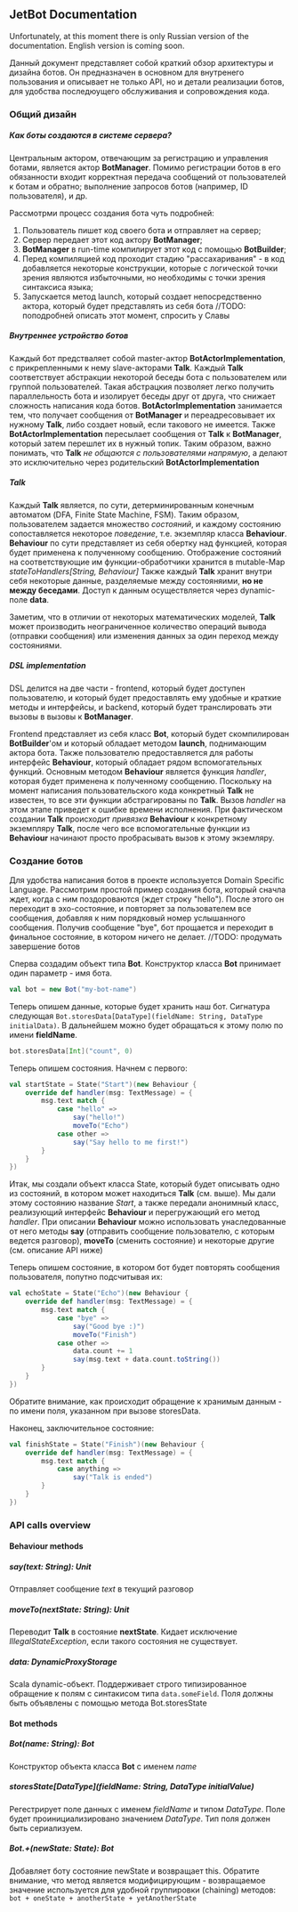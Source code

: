 ## JetBot Documentation

Unfortunately, at this moment there is only Russian version of the documentation. English version is coming soon.

Данный документ представляет собой краткий обзор архитектуры и дизайна ботов. Он предназначен в основном для внутренего пользования и описывает не только API, но и детали реализации ботов, для удобства последюущего обслуживания и сопровождения кода.

### Общий дизайн

##### Как боты создаются в системе сервера? 
Центральным актором, отвечающим за регистрацию и управления ботами, является актор **BotManager**. Помимо регистрации ботов в его обязанности входит корректная передача сообщений от пользователей к ботам и обратно; выполнение запросов ботов (например, ID пользователя), и др.

Рассмотрми процесс создания бота чуть подробней:

 1. Пользователь пишет код своего бота и отправляет на сервер;
 2. Сервер передает этот код актору **BotManager**;
 3. **BotManager** в run-time компилирует этот код с помощью **BotBuilder**;
 4. Перед компиляцией код проходит стадию "рассахаривания" - в код добавляется некоторые конструкции, которые с логической точки зрения являются избыточными, но необходимы с точки зрения синтаксиса языка;
 5. Запускается метод launch, который создает непосредственно актора, который будет представлять из себя бота
 //TODO: поподробней описать этот момент, спросить у Славы
 
##### Внутреннее устройство ботов

Каждый бот предстваляет собой master-актор **BotActorImplementation**, с прикрепленными к нему slave-акторами **Talk**. Каждый **Talk** соответствует абстракции некоторой беседы бота с пользователем или группой пользователей. Такая абстрацкия позволяет легко получить параллельность бота и изолирует беседы друг от друга, что снижает сложность написания кода ботов.
**BotActorImplementation** занимается тем, что получает сообщения от **BotManager** и переадресовывает их нужному **Talk**, либо создает новый, если такового не имеется. Также **BotActorImplementation** пересылает сообщения от **Talk** к **BotManager**, который затем перешлет их в нужный топик.
Таким образом, важно понимать, что **Talk** _не общаются с пользователями напрямую_, а делают это исключительно через родительский **BotActorImplementation**

##### Talk

Каждый **Talk** является, по сути, детерминированным конечным автоматом (DFA, Finite State Machine, FSM). Таким образом, пользователем задается множество _состояний_, и каждому состоянию сопоставляется некоторое _поведение_, т.е. экземпляр класса **Behaviour**. **Behaviour** по сути представляет из себя обертку над функцией, которая будет применена к полученному сообщению. 
Отображение состояний на соответствующие им функции-обработчики хранится в mutable-Map _stateToHandlers\[String, Behaviour\]_
Также каждый **Talk** хранит внутри себя некоторые данные, разделяемые между состояняими, **но не между беседами**. Доступ к данным осуществляется через dynamic-поле **data**.  
 
Заметим, что в отличии от некоторых математических моделей, **Talk** может производить неограниченное количество операций вывода (отправки сообщения) или изменения данных за один переход между состояниями.

##### DSL implementation

DSL делится на две части - frontend, который будет доступен пользователю, и который будет предоставлять ему удобные и краткие методы и интерфейсы, и backend, который будет транслировать эти вызовы в вызовы к **BotManager**.

Frontend представляет из себя класс **Bot**, который будет скомпилирован **BotBuilder**'ом и который обладает методом **launch**, поднимающим актора бота. 
Также пользователю предоставляется для работы интерфейс **Behaviour**, который обладает рядом вспомогательных функций. Основным методом **Behaviour** является функция _handler_, которая будет применена к полученному сообщению.
Поскольку на момент написания пользовательского кода конкретный **Talk** не известен, то все эти функции абстрагированы по **Talk**. Вызов _handler_ на этом этапе приведет к ошибке времени исполнения. 
При фактическом создании **Talk** происходит _привязка_ **Behaviour** к конкретному экземпляру **Talk**, после чего все вспомогательные функции из **Behaviour** начинают просто пробрасывать вызов к этому экземляру.


### Создание ботов

Для удобства написания ботов в проекте используется Domain Specific Language. Рассмотрим простой пример создания бота, который сначла ждет, когда с ним поздороваются (ждет строку "hello"). После этого он переходит в эхо-состояние, и повторяет за пользователем все сообщения, добавляя к ним порядковый номер услышанного сообщения. Получив сообщение "bye", бот прощается и переходит в финальное состояние, в котором ничего не делает. //TODO: продумать завершение ботов

Сперва создадим объект типа **Bot**. Конструктор класса **Bot** принимает один параметр - имя бота.

```scala
val bot = new Bot("my-bot-name")
```
 
Теперь опишем данные, которые будет хранить наш бот. Сигнатура следующая `Bot.storesData[DataType](fieldName: String, DataType initialData)`. В дальнейшем можно будет обращаться к этому полю по имени **fieldName**.

```scala
bot.storesData[Int]("count", 0)
```

Теперь опишем состояния. Начнем с первого:

```scala
val startState = State("Start")(new Behaviour {
    override def handler(msg: TextMessage) = {
        msg.text match {
            case "hello" =>
                say("hello!")
                moveTo("Echo")
            case other =>
                say("Say hello to me first!")
        }
    }
})
```

Итак, мы создали объект класса State, который будет описывать одно из состояний, в котором может находиться **Talk** (см. выше). Мы дали этому состоянию название _Start_, а также передали анонимный класс, реализующий интерфейс **Behaviour** и перегружающий его метод _handler_.
При описании **Behaviour** можно использовать унаследованные от него методы **say** (отправить сообщение пользователю, с которым ведется разговор), **moveTo** (сменить состояние) и некоторые другие (см. описание API ниже)

Теперь опишем состояние, в котором бот будет повторять сообщения пользователя, попутно подсчитывая их:

```scala
val echoState = State("Echo")(new Behaviour {
    override def handler(msg: TextMessage) = {
        msg.text match {
            case "bye" =>
                say("Good bye :)")
                moveTo("Finish")
            case other =>
                data.count += 1
                say(msg.text + data.count.toString())
        }
    }
})
```

Обратите внимание, как происходит обращение к хранимым данным - по имени поля, указанном при вызове storesData. 

Наконец, заключительное состояние:
```scala
val finishState = State("Finish")(new Behaviour {
    override def handler(msg: TextMessage) = {
        msg.text match {
            case anything =>
                say("Talk is ended")
        }
    }
})
```


### API calls overview

#### Behaviour methods

##### say(text: String): Unit
Отправляет сообщение _text_ в текущий разговор

##### moveTo(nextState: String): Unit
Переводит **Talk** в состояние **nextState**. Кидает исключение _IllegalStateException_, если такого состояния не существует.

##### data: DynamicProxyStorage
Scala dynamic-объект. Поддерживает строго типизированное обращение к полям с синтакисом типа `data.someField`. Поля должны быть объявлены с помощью метода Bot.storesState


#### Bot methods

##### Bot(name: String): Bot
Конструктор объекта класса **Bot** с именем _name_

##### storesState[DataType](fieldName: String, DataType initialValue)
Регестрирует поле данных с именем _fieldName_ и типом _DataType_. Поле будет проинициализировано значением _DataType_. Тип поля должен быть сериализуем.

##### Bot.+(newState: State): Bot 
Добавляет боту состояние newState и возвращает this. Обратите внимание, что метод является модифицирующим - возвращаемое значение используется для удобной группировки (chaining) методов: `bot + oneState + anotherState + yetAnotherState`